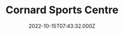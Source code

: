 ---
date: 2022-10-15T07:43:32.000Z
title: Cornard Sports Centre
latitude: 52.02508166585
longitude: 0.7497170230541186
category: checkin
---